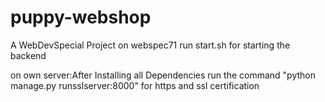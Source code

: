 # puppy-webshop
A WebDevSpecial Project
on webspec71  run start.sh for starting the backend

on own server:After Installing all Dependencies run the command "python manage.py runsslserver:8000" for https and ssl certification
